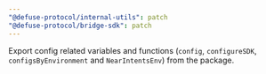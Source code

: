 ```yaml
---
"@defuse-protocol/internal-utils": patch
"@defuse-protocol/bridge-sdk": patch
---
```


Export config related variables and functions (`config`, `configureSDK`, `configsByEnvironment` and `NearIntentsEnv`) from the package.
